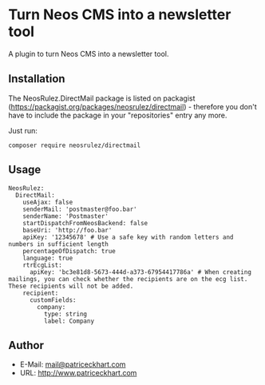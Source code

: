 # Turn Neos CMS into a newsletter tool

A plugin to turn Neos CMS into a newsletter tool.

## Installation

The NeosRulez.DirectMail package is listed on packagist (https://packagist.org/packages/neosrulez/directmail) - therefore you don't have to include the package in your "repositories" entry any more.

Just run:

```
composer require neosrulez/directmail
```

## Usage

```
NeosRulez:
  DirectMail:
    useAjax: false
    senderMail: 'postmaster@foo.bar'
    senderName: 'Postmaster'
    startDispatchFromNeosBackend: false
    baseUri: 'http://foo.bar'
    apiKey: '12345678' # Use a safe key with random letters and numbers in sufficient length
    percentageOfDispatch: true
    language: true
    rtrEcgList:
      apiKey: 'bc3e81d8-5673-444d-a373-67954417786a' # When creating mailings, you can check whether the recipients are on the ecg list. These recipients will not be added.
    recipient:
      customFields:
        company:
          type: string
          label: Company
```

## Author

* E-Mail: mail@patriceckhart.com
* URL: http://www.patriceckhart.com 
